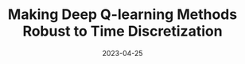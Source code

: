 ---
title: Making Deep Q-learning Methods Robust to Time Discretization
date: 2023-04-25 
tags: ['RL', 'Continuous-time_RL', 'Deep_learning']
draft: false
authors: ['default']
bibliography: references-data.bib
link-citations: true
---